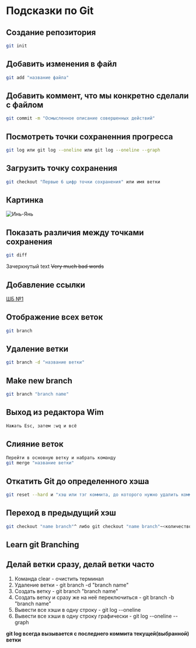 # Подсказки по Git

## Создание репозитория

```sh
git init
```

## Добавить изменения в файл

```sh
git add "название файла"
```

## Добавить коммент, что мы конкретно сделали с файлом

```sh
git commit -m "Осмысленное описание совершенных действий"
```

## Посмотреть точки сохраненния прогресса

```sh
git log или git log --oneline или git log --oneline --graph
```

## Загрузить точку сохранения

```sh
git checkout "Первые 6 цифр точки сохранения" или имя ветки
```

## Картинка

![Инь-Янь](inei.JPG)

## Показать различия между точками сохранения

```sh
git diff
```

Зачеркнутый text ~~Very much bad words~~

## Добавление ссылки

[ШБ №1](http://www.puncherschool.ru/ "бокс детишкам")

## Отображение всех веток

```sh
git branch
```

## Удаление ветки

```sh
git branch -d "название ветки"
```

## Make new branch

```sh
git branch "branch name"
```

## Выход из редактора Wim

```sh
Нажать Esc, затем :wq и всё
```

## Слияние веток

```sh
Перейти в основную ветку и набрать команду 
git merge "название ветки"
```

## Откатить Git до определенного хэша

```sh
git reset --hard и "хэш или тэг коммита, до которого нужно удалить коммиты, после чего данный хэш станет последним коммитом"
```

## Переход в предыдущий хэш

```sh
git checkout "name branch"^ либо git checkout "name branch"~<количество отматываемых комитов>
```

## Learn git Branching

## Делай ветки сразу, делай ветки часто

1. Команда clear - очистить терминал
2. Удаление ветки - git branch -d "branch name"
3. Создать ветку - git branch "branch name"
4. Создать ветку и сразу же на неё переключиться - git branch -b "branch name"
5. Вывести все хэши в одну строку - git log --oneline
6. Вывести все хэши в одну строку графически - git log --oneline --graph

**git log всегда вызывается с последнего коммита текущей(выбранной) ветки**
